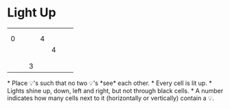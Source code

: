 # Light Up

<!-- %% svg-grid: none -->
<!-- %% hide           -->

<table><tr>
    <td class = 'cell-0-0 tb lb'></td>
    <td class = 'cell-0-1 tb'></td>
    <td class = 'cell-0-2 tb'></td>
    <td class = 'cell-0-3 tb'></td>
    <td class = 'cell-0-4 tb block'></td>
    <td class = 'cell-0-5 tb'></td>
    <td class = 'cell-0-6 tb rb'></td>
</tr>
<tr>
    <td class = 'cell-1-0 lb'></td>
    <td class = 'cell-1-1'></td>
    <td class = 'cell-1-2'></td>
    <td class = 'cell-1-3'></td>
    <td class = 'cell-1-4'></td>
    <td class = 'cell-1-5'></td>
    <td class = 'cell-1-6 rb'></td>
</tr>
<tr>
    <td class = 'cell-2-0 lb block'>0</td>
    <td class = 'cell-2-1'></td>
    <td class = 'cell-2-2'></td>
    <td class = 'cell-2-3 block'>4</td>
    <td class = 'cell-2-4'></td>
    <td class = 'cell-2-5'></td>
    <td class = 'cell-2-6 rb'></td>
</tr>
<tr>
    <td class = 'cell-3-0 lb'></td>
    <td class = 'cell-3-1'></td>
    <td class = 'cell-3-2 block'></td>
    <td class = 'cell-3-3'></td>
    <td class = 'cell-3-4 block'>4</td>
    <td class = 'cell-3-5'></td>
    <td class = 'cell-3-6 rb'></td>
</tr>
<tr>
    <td class = 'cell-4-0 lb'></td>
    <td class = 'cell-4-1'></td>
    <td class = 'cell-4-2'></td>
    <td class = 'cell-4-3 block'></td>
    <td class = 'cell-4-4'></td>
    <td class = 'cell-4-5'></td>
    <td class = 'cell-4-6 rb block'></td>
</tr>
<tr>
    <td class = 'cell-5-0 lb'></td>
    <td class = 'cell-5-1'></td>
    <td class = 'cell-5-2'></td>
    <td class = 'cell-5-3'></td>
    <td class = 'cell-5-4'></td>
    <td class = 'cell-5-5'></td>
    <td class = 'cell-5-6 rb'></td>
</tr>
<tr>
    <td class = 'cell-6-0 bb lb'></td>
    <td class = 'cell-6-1 bb'></td>
    <td class = 'cell-6-2 bb block'>3</td>
    <td class = 'cell-6-3 bb'></td>
    <td class = 'cell-6-4 bb'></td>
    <td class = 'cell-6-5 bb'></td>
    <td class = 'cell-6-6 bb rb'></td>
</tr>
</table>

<div markdown="1" class = 'rules'>
* Place &#x1F4A1;'s such that no two &#x1F4A1;'s *see* each other.
* Every cell is lit up.
* Lights shine up, down, left and right, but not through black cells.
* A number indicates how many cells next to it (horizontally or vertically)
  contain a &#x1F4A1;.
</div>

